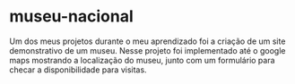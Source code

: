 # museu-nacional
Um dos meus projetos durante o meu aprendizado foi a criação de um site demonstrativo de um museu. Nesse projeto foi implementado até o google maps mostrando a localização do museu, junto com um formulário para checar a disponibilidade para visitas. 
